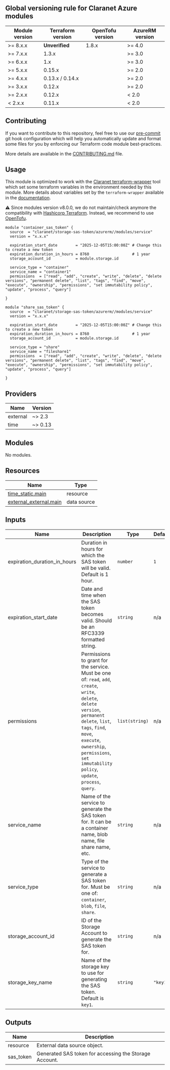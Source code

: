 <!-- BEGIN_TF_DOCS -->
## Global versioning rule for Claranet Azure modules

| Module version | Terraform version | OpenTofu version | AzureRM version |
| -------------- | ----------------- | ---------------- | --------------- |
| >= 8.x.x       | **Unverified**    | 1.8.x            | >= 4.0          |
| >= 7.x.x       | 1.3.x             |                  | >= 3.0          |
| >= 6.x.x       | 1.x               |                  | >= 3.0          |
| >= 5.x.x       | 0.15.x            |                  | >= 2.0          |
| >= 4.x.x       | 0.13.x / 0.14.x   |                  | >= 2.0          |
| >= 3.x.x       | 0.12.x            |                  | >= 2.0          |
| >= 2.x.x       | 0.12.x            |                  | < 2.0           |
| <  2.x.x       | 0.11.x            |                  | < 2.0           |

## Contributing

If you want to contribute to this repository, feel free to use our [pre-commit](https://pre-commit.com/) git hook configuration
which will help you automatically update and format some files for you by enforcing our Terraform code module best-practices.

More details are available in the [CONTRIBUTING.md](../../CONTRIBUTING.md#pull-request-process) file.

## Usage

This module is optimized to work with the [Claranet terraform-wrapper](https://github.com/claranet/terraform-wrapper) tool
which set some terraform variables in the environment needed by this module.
More details about variables set by the `terraform-wrapper` available in the [documentation](https://github.com/claranet/terraform-wrapper#environment).

⚠️ Since modules version v8.0.0, we do not maintain/check anymore the compatibility with
[Hashicorp Terraform](https://github.com/hashicorp/terraform/). Instead, we recommend to use [OpenTofu](https://github.com/opentofu/opentofu/).

```hcl
module "container_sas_token" {
  source  = "claranet/storage-sas-token/azurerm//modules/service"
  version = "x.x.x"

  expiration_start_date        = "2025-12-05T15:00:00Z" # Change this to create a new token
  expiration_duration_in_hours = 8760                   # 1 year
  storage_account_id           = module.storage.id

  service_type = "container"
  service_name = "container1"
  permissions  = ["read", "add", "create", "write", "delete", "delete versions", "permanent delete", "list", "tags", "find", "move", "execute", "ownership", "permissions", "set immutability policy", "update", "process", "query"]

}

module "share_sas_token" {
  source  = "claranet/storage-sas-token/azurerm//modules/service"
  version = "x.x.x"

  expiration_start_date        = "2025-12-05T15:00:00Z" # Change this to create a new token
  expiration_duration_in_hours = 8760                   # 1 year
  storage_account_id           = module.storage.id

  service_type = "share"
  service_name = "fileshare1"
  permissions  = ["read", "add", "create", "write", "delete", "delete versions", "permanent delete", "list", "tags", "find", "move", "execute", "ownership", "permissions", "set immutability policy", "update", "process", "query"]

}
```

## Providers

| Name | Version |
|------|---------|
| external | ~> 2.3 |
| time | ~> 0.13 |

## Modules

No modules.

## Resources

| Name | Type |
|------|------|
| [time_static.main](https://registry.terraform.io/providers/hashicorp/time/latest/docs/resources/static) | resource |
| [external_external.main](https://registry.terraform.io/providers/hashicorp/external/latest/docs/data-sources/external) | data source |

## Inputs

| Name | Description | Type | Default | Required |
|------|-------------|------|---------|:--------:|
| expiration\_duration\_in\_hours | Duration in hours for which the SAS token will be valid. Default is 1 hour. | `number` | `1` | no |
| expiration\_start\_date | Date and time when the SAS token becomes valid. Should be an RFC3339 formatted string. | `string` | n/a | yes |
| permissions | Permissions to grant for the service. Must be one of: `read`, `add`, `create`, `write`, `delete`, `delete version`, `permanent delete`, `list`, `tags`, `find`, `move`, `execute`, `ownership`, `permissions`, `set immutability policy`, `update`, `process`, `query`. | `list(string)` | n/a | yes |
| service\_name | Name of the service to generate the SAS token for. It can be a container name, blob name, file share name, etc. | `string` | n/a | yes |
| service\_type | Type of the service to generate a SAS token for. Must be one of: `container`, `blob`, `file`, `share`. | `string` | n/a | yes |
| storage\_account\_id | ID of the Storage Account to generate the SAS token for. | `string` | n/a | yes |
| storage\_key\_name | Name of the storage key to use for generating the SAS token. Default is `key1`. | `string` | `"key1"` | no |

## Outputs

| Name | Description |
|------|-------------|
| resource | External data source object. |
| sas\_token | Generated SAS token for accessing the Storage Account. |
<!-- END_TF_DOCS -->
